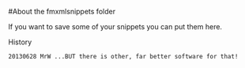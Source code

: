 #About the fmxmlsnippets folder

If you want to save some of your snippets you can put them here.

History

    20130628 MrW ...BUT there is other, far better software for that!